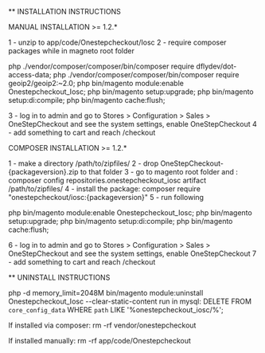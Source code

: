 ** INSTALLATION INSTRUCTIONS

MANUAL INSTALLATION >= 1.2.*

1 - unzip to app/code/Onestepcheckout/Iosc
2 - require composer packages while in magneto root folder

php ./vendor/composer/composer/bin/composer require dflydev/dot-access-data;
php ./vendor/composer/composer/bin/composer require geoip2/geoip2:~2.0;
php bin/magento module:enable Onestepcheckout_Iosc;
php bin/magento setup:upgrade;
php bin/magento setup:di:compile;
php bin/magento cache:flush;

3 - log in to admin and go to Stores > Configuration > Sales > OneStepCheckout and see the system settings, enable OneStepCheckout
4 - add something to cart and reach /checkout

COMPOSER INSTALLATION >= 1.2.*

1 - make a directory /path/to/zipfiles/
2 - drop OneStepCheckout-{packageversion}.zip to that folder
3 - go to magento root folder and : composer config repositories.onestepcheckout_iosc artifact /path/to/zipfiles/
4 - install the package: composer require "onestepcheckout/iosc:{packageversion}"
5 - run following

php bin/magento module:enable Onestepcheckout_Iosc;
php bin/magento setup:upgrade;
php bin/magento setup:di:compile;
php bin/magento cache:flush;

6 - log in to admin and go to Stores > Configuration > Sales > OneStepCheckout and see the system settings, enable OneStepCheckout
7 - add something to cart and reach /checkout

** UNINSTALL INSTRUCTIONS

php -d memory_limit=2048M bin/magento module:uninstall Onestepcheckout_Iosc  --clear-static-content
run in mysql: DELETE FROM `core_config_data` WHERE `path` LIKE '%onestepcheckout_iosc/%';

If installed via composer:
rm -rf vendor/onestepcheckout

If installed manually:
rm -rf app/code/Onestepcheckout
